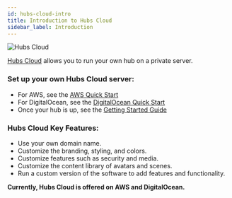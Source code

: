 ```yaml
---
id: hubs-cloud-intro
title: Introduction to Hubs Cloud
sidebar_label: Introduction
---
```


![Hubs Cloud](img/hubs-cloud-logo.jpeg)

[Hubs Cloud](https://hubs.mozilla.com/cloud) allows you to run your own hub on a private server.

### Set up your own Hubs Cloud server:
  - For AWS, see the [AWS Quick Start](./hubs-cloud-aws-quick-start.md)
  - For DigitalOcean, see the [DigitalOcean Quick Start](./hubs-cloud-do-quick-start.md)
  - Once your hub is up, see the [Getting Started Guide](./hubs-cloud-getting-started.md)

### Hubs Cloud Key Features:

- Use your own domain name.
- Customize the branding, styling, and colors.
- Customize features such as security and media.
- Customize the content library of avatars and scenes.
- Run a custom version of the software to add features and functionality.

**Currently, Hubs Cloud is offered on AWS and DigitalOcean.**
